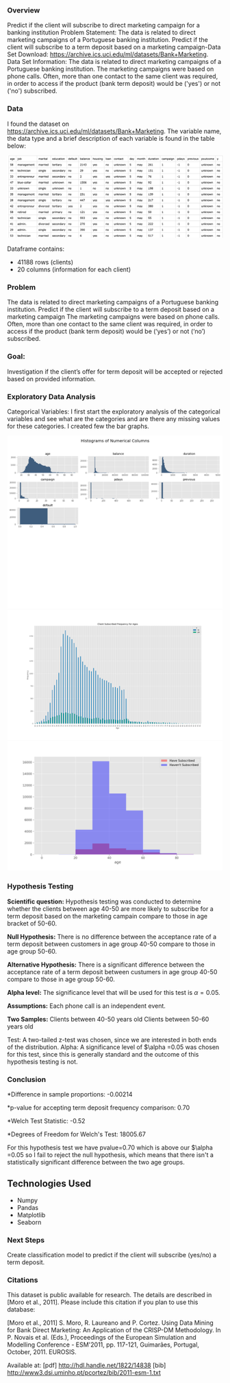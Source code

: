 ### Overview
Predict if the client will subscribe to direct marketing campaign for a banking institution Problem Statement: The data is related to direct marketing campaigns of a Portuguese banking institution. Predict if the client will subscribe to a term deposit based on a marketing campaign-Data Set Download: https://archive.ics.uci.edu/ml/datasets/Bank+Marketing. Data Set Information: The data is related to direct marketing campaigns of a Portuguese banking institution. The marketing campaigns were based on phone calls. Often, more than one contact to the same client was required, in order to access if the product (bank term deposit) would be ('yes') or not ('no') subscribed.

### Data
I found the dataset on https://archive.ics.uci.edu/ml/datasets/Bank+Marketing.
The variable name, the data type and a brief description of each variable is found in the table below:

![table](https://github.com/stevalang/AcceptOrRejectBankOffer/blob/master/images/dataframe.png)

Dataframe contains:
* 41188 rows (clients)
* 20 columns (information for each client)

### Problem
The data is related to direct marketing campaigns of a Portuguese banking institution. Predict if the client will subscribe to a term deposit based on a marketing campaign
The marketing campaigns were based on phone calls. Often, more than one contact to the same client was required, in order to access if the product (bank term deposit) would be (‘yes’) or not (‘no’) subscribed.

### Goal:
Investigation if the client’s offer for term deposit will be accepted or rejected based on provided information.

### Exploratory Data Analysis
Categorical Variables:
I first start the exploratory analysis of the categorical variables and see what are the categories and are there any missing values for these categories. I created few the bar graphs.

![plot](images/hist_num_cols.png)
![plot](images/age_frequency.png)
![plot](images/age_frequency_.png)

### Hypothesis Testing
**Scientific question:**
Hypothesis testing was conducted to determine whether the clients between age 40-50 are more likely to subscribe for a term deposit based on the marketing campain compare to those in age bracket of 50-60.

**Null Hypothesis:**
There is no difference between the acceptance rate of a term deposit between customers in age group 40-50 compare to those in age group 50-60.

**Alternative Hypothesis:**
There is a significant difference between the acceptance rate of a term deposit between custumers in age group 40-50 compare to those in age group 50-60.

**Alpha level:**
The significance level that will be used for this test is $\alpha = 0.05$.

**Assumptions:**
Each phone call is an independent event.

**Two Samples:**
Clients between 40-50 years old
Clients between 50-60 years old


Test: A two-tailed z-test was chosen, since we are interested in both ends of the distribution.
Alpha: A significance level of  $\alpha =0.05 was chosen for this test, since this is generally standard and the outcome of this hypothesis testing is not.


### Conclusion

*Difference in sample proportions: -0.00214

*p-value for accepting term deposit frequency comparison: 0.70

*Welch Test Statistic: -0.52

*Degrees of Freedom for Welch's Test: 18005.67


For this hypothesis test we have pvalue=0.70 which is above our $\alpha =0.05 so I fail to reject the null hypothesis, which means that there isn't a statistically significant difference between the two age groups.


## Technologies Used
* Numpy
* Pandas
* Matplotlib
* Seaborn

### Next Steps
Create classification model to predict if the client will subscribe (yes/no) a term deposit.

### Citations
This dataset is public available for research. The details are described in [Moro et al., 2011].
  Please include this citation if you plan to use this database:

  [Moro et al., 2011] S. Moro, R. Laureano and P. Cortez. Using Data Mining for Bank Direct Marketing: An Application of the CRISP-DM Methodology.
  In P. Novais et al. (Eds.), Proceedings of the European Simulation and Modelling Conference - ESM'2011, pp. 117-121, Guimarães, Portugal, October, 2011. EUROSIS.

  Available at: [pdf] http://hdl.handle.net/1822/14838
                [bib] http://www3.dsi.uminho.pt/pcortez/bib/2011-esm-1.txt
